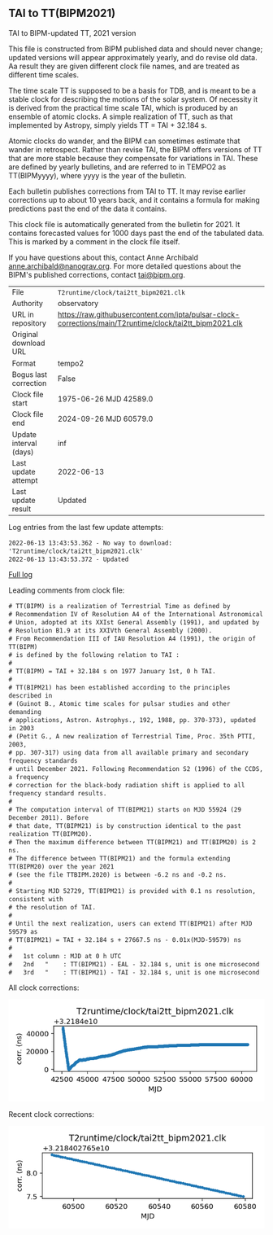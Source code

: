 
## TAI to TT(BIPM2021)

TAI to BIPM-updated TT, 2021 version

This file is constructed from BIPM published data and should
never change; updated versions will appear approximately
yearly, and do revise old data. Aa result they are given different
clock file names, and are treated as different time scales.

The time scale TT is supposed to be a basis for TDB, and is meant
to be a stable clock for describing the motions of the solar system.
Of necessity it is derived from the practical time scale TAI,
which is produced by an ensemble of atomic clocks. A simple
realization of TT, such as that implemented by Astropy,
simply yields TT = TAI + 32.184 s.

Atomic clocks do wander, and the BIPM can sometimes estimate
that wander in retrospect.  Rather than revise TAI, the BIPM
offers versions of TT that are more stable because they
compensate for variations in TAI. These are defined by yearly
bulletins, and are referred to in TEMPO2 as TT(BIPMyyyy), where
yyyy is the year of the bulletin.

Each bulletin publishes corrections from TAI to TT. It may
revise earlier corrections up to about 10 years back, and it
contains a formula for making predictions past the end of the
data it contains.

This clock file is automatically generated from the bulletin
for 2021. It contains forecasted values for 1000 days past the
end of the tabulated data. This is marked by a comment in the
clock file itself.

If you have questions about this, contact Anne Archibald
<anne.archibald@nanograv.org>. For more detailed questions
about the BIPM's published corrections, contact <tai@bipm.org>.

|     |     |
|:--- |:--- |
| File | `T2runtime/clock/tai2tt_bipm2021.clk` |
| Authority | observatory |
| URL in repository | <https://raw.githubusercontent.com/ipta/pulsar-clock-corrections/main/T2runtime/clock/tai2tt_bipm2021.clk> |
| Original download URL | <None> |
| Format | tempo2 |
| Bogus last correction | False |
| Clock file start | 1975-06-26 MJD 42589.0 |
| Clock file end | 2024-09-26 MJD 60579.0 |
| Update interval (days) | inf |
| Last update attempt | 2022-06-13 |
| Last update result | Updated |

Log entries from the last few update attempts:
```
2022-06-13 13:43:53.362 - No way to download: 'T2runtime/clock/tai2tt_bipm2021.clk'
2022-06-13 13:43:53.372 - Updated
```
[Full log](https://raw.githubusercontent.com/ipta/pulsar-clock-corrections/main/log/T2runtime/clock/tai2tt_bipm2021.clk.log)

Leading comments from clock file:

    # TT(BIPM) is a realization of Terrestrial Time as defined by
    # Recommendation IV of Resolution A4 of the International Astronomical
    # Union, adopted at its XXIst General Assembly (1991), and updated by
    # Resolution B1.9 at its XXIVth General Assembly (2000).
    # From Recommendation III of IAU Resolution A4 (1991), the origin of TT(BIPM)
    # is defined by the following relation to TAI :
    #
    # TT(BIPM) = TAI + 32.184 s on 1977 January 1st, 0 h TAI.
    #
    # TT(BIPM21) has been established according to the principles described in
    # (Guinot B., Atomic time scales for pulsar studies and other demanding
    # applications, Astron. Astrophys., 192, 1988, pp. 370-373), updated in 2003
    # (Petit G., A new realization of Terrestrial Time, Proc. 35th PTTI, 2003,
    # pp. 307-317) using data from all available primary and secondary frequency standards
    # until December 2021. Following Recommendation S2 (1996) of the CCDS, a frequency
    # correction for the black-body radiation shift is applied to all frequency standard results.
    #
    # The computation interval of TT(BIPM21) starts on MJD 55924 (29 December 2011). Before
    # that date, TT(BIPM21) is by construction identical to the past realization TT(BIPM20).
    # Then the maximum difference between TT(BIPM21) and TT(BIPM20) is 2 ns.
    # The difference between TT(BIPM21) and the formula extending TT(BIPM20) over the year 2021
    # (see the file TTBIPM.2020) is between -6.2 ns and -0.2 ns.
    #
    # Starting MJD 52729, TT(BIPM21) is provided with 0.1 ns resolution, consistent with
    # the resolution of TAI.
    #
    # Until the next realization, users can extend TT(BIPM21) after MJD 59579 as
    # TT(BIPM21) = TAI + 32.184 s + 27667.5 ns - 0.01x(MJD-59579) ns
    #
    #   1st column : MJD at 0 h UTC
    #   2nd   "    : TT(BIPM21) - EAL - 32.184 s, unit is one microsecond
    #   3rd   "    : TT(BIPM21) - TAI - 32.184 s, unit is one microsecond



All clock corrections:

![plot of all clock corrections](tai2tt_bipm2021.clk.png "All corrections")

Recent clock corrections:

![plot of recent clock corrections](tai2tt_bipm2021.clk.short.png "Recent corrections")

